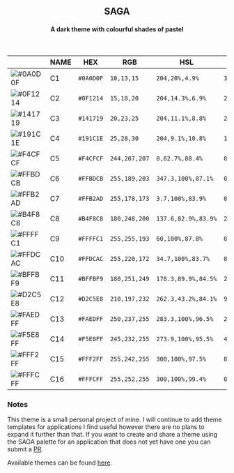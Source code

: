 <h2 align="center">
	SAGA </br>
	
</h2> 
<h4 align="center">A dark theme with colourful shades of pastel </br> </h4> </br>
<div align="center">

|                                                                         | NAME     | HEX       | RGB             | HSL             | CMYK               |  
| ----------------------------------------------------------------------- | -------- | --------- | --------------- | --------------- | ------------------ |
| ![#0A0D0F](https://via.placeholder.com/30/0A0D0F/000000?text=+)      | C1    | `#0A0D0F` | `10,13,15` | `204,20%,4.9%` | `33,13,0,94`  |
| ![#0F1214](https://via.placeholder.com/30/0f1214/000000?text=+)    | C2 | `#0F1214` | `15,18,20`    | `204,14.3%,6.9%`  | `25,10,0,92` |
| ![#141719](https://via.placeholder.com/30/141719/000000?text=+)    |  C3 | `#141719` | `20,23,25`    | `204,11.1%,8.8%`  | `20,8,0,90` |
| ![#191C1E](https://via.placeholder.com/30/191c1e/000000?text=+)      |  C4 | `#191C1E` | `25,28,30` | `204,9.1%,10.8%`   | `17,7,0,88` |
| ![#F4CFCF](https://via.placeholder.com/30/C8BADE/000000?text=+)     | C5      | `#F4CFCF` | `244,207,207` | `0,62.7%,88.4%` | `0,15,15,4` |
| ![#FFBDCB](https://via.placeholder.com/30/ffbdcb/000000?text=+)    | C6  | `#FFBDCB` | `255,189,203` | `347.3,100%,87.1%` | `0,26,20,0`  |
| ![#FFB2AD](https://via.placeholder.com/30/ffb2ad/000000?text=+)    | C7    | `#FFB2AD` | `255,178,173` | `3.7,100%,83.9%` | `0,30,32,0`  |
| ![#B4F8C8](https://via.placeholder.com/30/B4F8C8/000000?text=+)     | C8  | `#B4F8C8` | `180,248,200` | `137.6,82.9%,83.9%` | `27,0,19,3`  |
| ![#FFFFC1](https://via.placeholder.com/30/ffffc1/000000?text=+)   | C9 | `#FFFFC1` | `255,255,193` | `60,100%,87.8%` | `0,0,24,0` |
| ![#FFDCAC](https://via.placeholder.com/30/ffdcac/000000?text=+)   | C10 | `#FFDCAC` | `255,220,172` | `34.7,100%,83.7%` | `0,14,33,0` |
| ![#BFFBF9](https://via.placeholder.com/30/b4fbf9/000000?text=+)     | C11      | `#BFFBF9` | `180,251,249` | `178.3,89.9%,84.5%` | `28,0,1,2` |
| ![#D2C5E8](https://via.placeholder.com/30/D2C5E8/000000?text=+)    | C12   | `#D2C5E8` | `210,197,232` | `262.3,43.2%,84.1%`  | `9,15,0,9` |
| ![#FAEDFF](https://via.placeholder.com/30/faedff/000000?text=+)    | C13   | `#FAEDFF` | `250,237,255` | `283.3,100%,96.5%`  | `2,7,0,0` |
| ![#F5E8FF](https://via.placeholder.com/30/f5e8ff/000000?text=+)   | C14  | `#F5E8FF` | `245,232,255` | `273.9,100%,95.5%`  | `4,9,0,0`  |
| ![#FFF2FF](https://via.placeholder.com/30/fff2ff/000000?text=+)    | C15  | `#FFF2FF` | `255,242,255` | `300,100%,97.5%` | `0,5,0,0` |
| ![#FFFCFF](https://via.placeholder.com/30/fffcff/000000?text=+)     | C16   | `#FFFCFF` | `255,252,255` | `300,100%,99.4%` | `0,1,0,0`  |

</div>	

### Notes
This theme is a small personal project of mine. I will continue to add theme templates for applications I find useful however there are no plans to expand it further than that. If you want to create and share a theme using the SAGA palette for an application that does not yet have one you can submit a [PR](https://github.com/SAGAtheme/SAGA/pulls). 

Available themes can be found [here](https://github.com/SAGAtheme).

